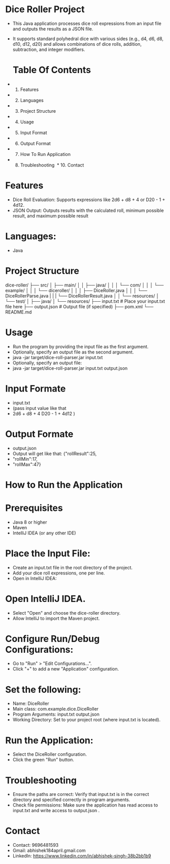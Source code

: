 # Dice Roller Project
- This Java application processes dice roll expressions from an input file and outputs the results as a JSON file.
- It supports standard polyhedral dice with various sides (e.g., d4, d6, d8, d10, d12, d20) and allows combinations of dice rolls, addition, subtraction, and integer modifiers.


  # Table Of Contents
 * 1. Features
 * 2. Languages
 * 3. Project Structure
 * 4. Usage
 * 5. Input Format
 * 6. Output Format
 * 7. How To Run Application
 * 8. Troubleshooting
 * 10. Contact


 # Features
- Dice Roll Evaluation: Supports expressions like 2d6 + d8 + 4 or D20 - 1 + 4d12.
- JSON Output: Outputs results with the calculated roll, minimum possible result, and maximum possible result
      

 # Languages: 
 - Java
  
# Project Structure
dice-roller/
├── src/
│   ├── main/
│   │   ├── java/
│   │   │   └── com/
│   │   │       └── example/
│   │   │           └── diceroller/
│   │   │               ├── DiceRoller.java
│   │   │               └── DiceRollerParse.java
|   |   |               └── DiceRollerResult.java
│   │   └── resources/
│   └── test/
│       ├── java/
│       └── resources/
├── input.txt              # Place your input.txt file here
├── output.json            # Output file (if specified)
├── pom.xml
└── README.md

# Usage

 * Run the program by providing the input file as the first argument.
 * Optionally, specify an output file as the second argument.
 * java -jar target/dice-roll-parser.jar input.txt 
 * Optionally, specify an output file:
 * java -jar target/dice-roll-parser.jar input.txt output.json

# Input Formate
- input.txt
- (pass input value like that
-  2d6 + d8 + 4
  D20 - 1 + 4d12
)
# Output Formate
-  output.json
-  Output will get like that: {"rollResult":25,
-  "rollMin":17,
-  "rollMax":47}
  

# How to Run the Application
# Prerequisites
- Java 8 or higher
- Maven
- IntelliJ IDEA (or any other IDE)

# Place the Input File:

- Create an input.txt file in the root directory of the project.
- Add your dice roll expressions, one per line.
- Open in IntelliJ IDEA:

# Open IntelliJ IDEA.
- Select "Open" and choose the dice-roller directory.
- Allow IntelliJ to import the Maven project.
  
# Configure Run/Debug Configurations:
- Go to "Run" > "Edit Configurations...".
- Click "+" to add a new "Application" configuration.
  
# Set the following:
 - Name: DiceRoller
- Main class: com.example.dice.DiceRoller
- Program Arguments: input.txt output.json
- Working Directory: Set to your project root (where input.txt is located).
  
# Run the Application:

- Select the DiceRoller configuration.
- Click the green "Run" button.

# Troubleshooting
- Ensure the paths are correct: Verify that input.txt is in the correct directory and specified correctly in program arguments.
- Check file permissions: Make sure the application has read access to input.txt and write access to output.json .

# Contact
- Contact: 9696481593
- Gmail: abhishek184april.gmail.com
- LinkedIn: https://www.linkedin.com/in/abhishek-singh-38b2bb1b9
